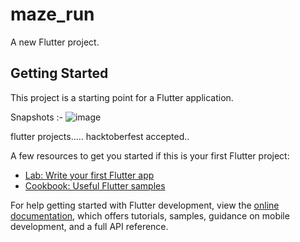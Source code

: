# maze_run

A new Flutter project.

## Getting Started

This project is a starting point for a Flutter application.

Snapshots :- 
![image](https://user-images.githubusercontent.com/76099779/190901511-4a120fbc-e030-48ac-bb8a-1f4eefdc9411.png)

flutter projects.....
hacktoberfest accepted..

A few resources to get you started if this is your first Flutter project:

- [Lab: Write your first Flutter app](https://docs.flutter.dev/get-started/codelab)
- [Cookbook: Useful Flutter samples](https://docs.flutter.dev/cookbook)

For help getting started with Flutter development, view the
[online documentation](https://docs.flutter.dev/), which offers tutorials,
samples, guidance on mobile development, and a full API reference.
